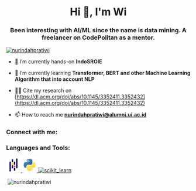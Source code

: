 <h1 align="center">Hi 👋, I'm Wi</h1>
<h3 align="center">Been interesting with AI/ML since the name is data mining. A freelancer on CodePolitan as a mentor.</h3>

<p align="left"> <a href="https://github.com/ryo-ma/github-profile-trophy"><img src="https://github-profile-trophy.vercel.app/?username=nurindahpratiwi" alt="nurindahpratiwi" /></a> </p>

- 🔭 I’m currently hands-on **IndoSROIE**

- 🌱 I’m currently learning **Transformer, BERT and other Machine Learning Algorithm that into account NLP**

- 👨‍💻 Cite my research on [https://dl.acm.org/doi/abs/10.1145/3352411.3352432](https://dl.acm.org/doi/abs/10.1145/3352411.3352432)

- 📫 How to reach me **nurindahpratiwi@alumni.ui.ac.id**

<h3 align="left">Connect with me:</h3>
<p align="left">
</p>

<h3 align="left">Languages and Tools:</h3>
<p align="left"> <a href="https://pandas.pydata.org/" target="_blank" rel="noreferrer"> <img src="https://raw.githubusercontent.com/devicons/devicon/2ae2a900d2f041da66e950e4d48052658d850630/icons/pandas/pandas-original.svg" alt="pandas" width="40" height="40"/> </a> <a href="https://www.python.org" target="_blank" rel="noreferrer"> <img src="https://raw.githubusercontent.com/devicons/devicon/master/icons/python/python-original.svg" alt="python" width="40" height="40"/> </a> <a href="https://scikit-learn.org/" target="_blank" rel="noreferrer"> <img src="https://upload.wikimedia.org/wikipedia/commons/0/05/Scikit_learn_logo_small.svg" alt="scikit_learn" width="40" height="40"/> </a> </p>

<p>&nbsp;<img align="center" src="https://github-readme-stats.vercel.app/api?username=nurindahpratiwi&show_icons=true&locale=en" alt="nurindahpratiwi" /></p>
